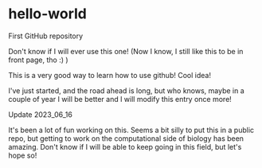 # hello-world
First GitHub repository

Don't know if I will ever use this one! (Now I know, I still like this to be in front page, tho :) )

This is a very good way to learn how to use github! Cool idea!

I've just started, and the road ahead is long, but who knows, maybe in a couple of year I will be better and I will modify this entry once more!

Update 2023_06_16

It's been a lot of fun working on this. Seems a bit silly to put this in a public repo, but getting to work on the computational side of biology has been amazing. Don't know if I will be able to keep going in this field, but let's hope so!
